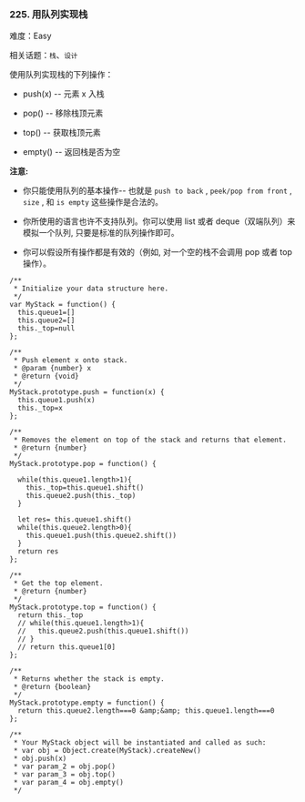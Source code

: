 ### 225. 用队列实现栈

难度：Easy

相关话题：`栈`、`设计`

使用队列实现栈的下列操作：




* push(x) -- 元素 x 入栈

* pop() -- 移除栈顶元素

* top() -- 获取栈顶元素

* empty() -- 返回栈是否为空





**注意:** 




* 你只能使用队列的基本操作-- 也就是 `push to back` ,  `peek/pop from front` ,  `size` , 和 `is empty` 这些操作是合法的。

* 你所使用的语言也许不支持队列。你可以使用 list 或者 deque（双端队列）来模拟一个队列, 只要是标准的队列操作即可。

* 你可以假设所有操作都是有效的（例如, 对一个空的栈不会调用 pop 或者 top 操作）。






```
/**
 * Initialize your data structure here.
 */
var MyStack = function() {
  this.queue1=[]
  this.queue2=[]
  this._top=null
};

/**
 * Push element x onto stack. 
 * @param {number} x
 * @return {void}
 */
MyStack.prototype.push = function(x) {
  this.queue1.push(x)
  this._top=x
};

/**
 * Removes the element on top of the stack and returns that element.
 * @return {number}
 */
MyStack.prototype.pop = function() {
  
  while(this.queue1.length>1){
    this._top=this.queue1.shift()
    this.queue2.push(this._top)
  }
  
  let res= this.queue1.shift()
  while(this.queue2.length>0){
    this.queue1.push(this.queue2.shift())
  }
  return res
};

/**
 * Get the top element.
 * @return {number}
 */
MyStack.prototype.top = function() {
  return this._top
  // while(this.queue1.length>1){
  //   this.queue2.push(this.queue1.shift())
  // }
  // return this.queue1[0]
};

/**
 * Returns whether the stack is empty.
 * @return {boolean}
 */
MyStack.prototype.empty = function() {
  return this.queue2.length===0 &amp;&amp; this.queue1.length===0
};

/** 
 * Your MyStack object will be instantiated and called as such:
 * var obj = Object.create(MyStack).createNew()
 * obj.push(x)
 * var param_2 = obj.pop()
 * var param_3 = obj.top()
 * var param_4 = obj.empty()
 */



```

